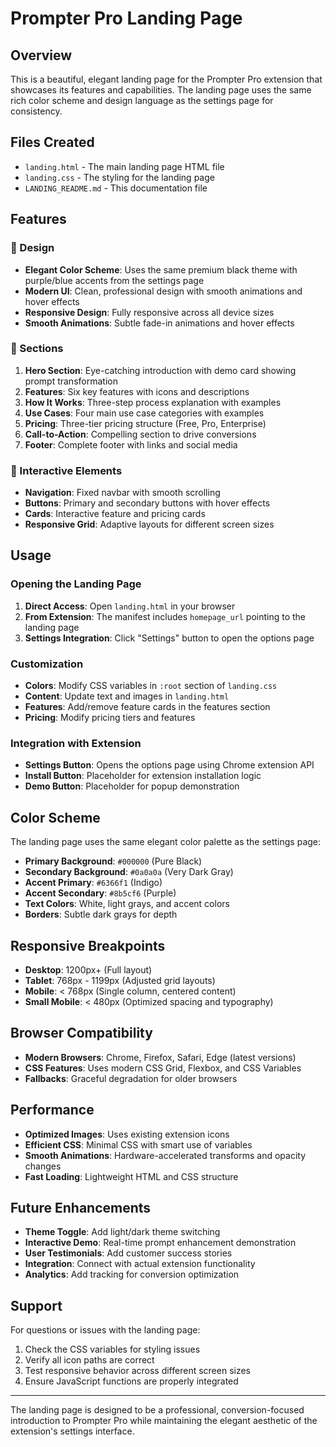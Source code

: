 # Prompter Pro Landing Page

## Overview
This is a beautiful, elegant landing page for the Prompter Pro extension that showcases its features and capabilities. The landing page uses the same rich color scheme and design language as the settings page for consistency.

## Files Created
- `landing.html` - The main landing page HTML file
- `landing.css` - The styling for the landing page
- `LANDING_README.md` - This documentation file

## Features

### 🎨 Design
- **Elegant Color Scheme**: Uses the same premium black theme with purple/blue accents from the settings page
- **Modern UI**: Clean, professional design with smooth animations and hover effects
- **Responsive Design**: Fully responsive across all device sizes
- **Smooth Animations**: Subtle fade-in animations and hover effects

### 📱 Sections
1. **Hero Section**: Eye-catching introduction with demo card showing prompt transformation
2. **Features**: Six key features with icons and descriptions
3. **How It Works**: Three-step process explanation with examples
4. **Use Cases**: Four main use case categories with examples
5. **Pricing**: Three-tier pricing structure (Free, Pro, Enterprise)
6. **Call-to-Action**: Compelling section to drive conversions
7. **Footer**: Complete footer with links and social media

### 🚀 Interactive Elements
- **Navigation**: Fixed navbar with smooth scrolling
- **Buttons**: Primary and secondary buttons with hover effects
- **Cards**: Interactive feature and pricing cards
- **Responsive Grid**: Adaptive layouts for different screen sizes

## Usage

### Opening the Landing Page
1. **Direct Access**: Open `landing.html` in your browser
2. **From Extension**: The manifest includes `homepage_url` pointing to the landing page
3. **Settings Integration**: Click "Settings" button to open the options page

### Customization
- **Colors**: Modify CSS variables in `:root` section of `landing.css`
- **Content**: Update text and images in `landing.html`
- **Features**: Add/remove feature cards in the features section
- **Pricing**: Modify pricing tiers and features

### Integration with Extension
- **Settings Button**: Opens the options page using Chrome extension API
- **Install Button**: Placeholder for extension installation logic
- **Demo Button**: Placeholder for popup demonstration

## Color Scheme
The landing page uses the same elegant color palette as the settings page:

- **Primary Background**: `#000000` (Pure Black)
- **Secondary Background**: `#0a0a0a` (Very Dark Gray)
- **Accent Primary**: `#6366f1` (Indigo)
- **Accent Secondary**: `#8b5cf6` (Purple)
- **Text Colors**: White, light grays, and accent colors
- **Borders**: Subtle dark grays for depth

## Responsive Breakpoints
- **Desktop**: 1200px+ (Full layout)
- **Tablet**: 768px - 1199px (Adjusted grid layouts)
- **Mobile**: < 768px (Single column, centered content)
- **Small Mobile**: < 480px (Optimized spacing and typography)

## Browser Compatibility
- **Modern Browsers**: Chrome, Firefox, Safari, Edge (latest versions)
- **CSS Features**: Uses modern CSS Grid, Flexbox, and CSS Variables
- **Fallbacks**: Graceful degradation for older browsers

## Performance
- **Optimized Images**: Uses existing extension icons
- **Efficient CSS**: Minimal CSS with smart use of variables
- **Smooth Animations**: Hardware-accelerated transforms and opacity changes
- **Fast Loading**: Lightweight HTML and CSS structure

## Future Enhancements
- **Theme Toggle**: Add light/dark theme switching
- **Interactive Demo**: Real-time prompt enhancement demonstration
- **User Testimonials**: Add customer success stories
- **Integration**: Connect with actual extension functionality
- **Analytics**: Add tracking for conversion optimization

## Support
For questions or issues with the landing page:
1. Check the CSS variables for styling issues
2. Verify all icon paths are correct
3. Test responsive behavior across different screen sizes
4. Ensure JavaScript functions are properly integrated

---

The landing page is designed to be a professional, conversion-focused introduction to Prompter Pro while maintaining the elegant aesthetic of the extension's settings interface.
